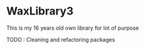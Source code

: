 # WaxLibrary3
This is my 16 years old own library for lot of purpose

TODO : Cleaning and refactoring packages
